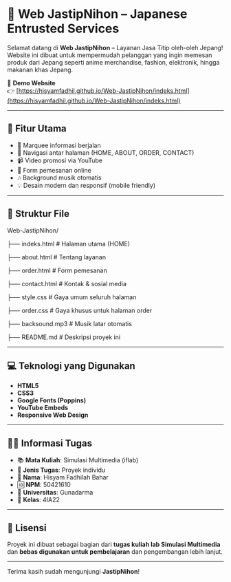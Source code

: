 # 🌸 Web JastipNihon – Japanese Entrusted Services

Selamat datang di **Web JastipNihon** – Layanan Jasa Titip oleh-oleh Jepang!  
Website ini dibuat untuk mempermudah pelanggan yang ingin memesan produk dari Jepang seperti anime merchandise, fashion, elektronik, hingga makanan khas Jepang.

🔗 **Demo Website**  
👉 [https://hisyamfadhil.github.io/Web-JastipNihon/indeks.html](https://hisyamfadhil.github.io/Web-JastipNihon/indeks.html)

---

## 📌 Fitur Utama

- 🔻 Marquee informasi berjalan
- 🧭 Navigasi antar halaman (HOME, ABOUT, ORDER, CONTACT)
- 📹 Video promosi via YouTube
- 🧾 Form pemesanan online
- 🎶 Background musik otomatis
- 💡 Desain modern dan responsif (mobile friendly)

---

## 📁 Struktur File

Web-JastipNihon/  <p>
├── indeks.html # Halaman utama (HOME) <p>
├── about.html # Tentang layanan  <p>
├── order.html # Form pemesanan  <p>
├── contact.html # Kontak & sosial media  <p>
├── style.css # Gaya umum seluruh halaman  <p>
├── order.css # Gaya khusus untuk halaman order <p>
├── backsound.mp3 # Musik latar otomatis  <p>
├── README.md # Deskripsi proyek ini  <p>

---

## 💻 Teknologi yang Digunakan

- **HTML5**
- **CSS3**
- **Google Fonts (Poppins)**
- **YouTube Embeds**
- **Responsive Web Design**

---

## 🧑‍🎓 Informasi Tugas

- 📚 **Mata Kuliah**: Simulasi Multimedia (iflab)
- 🧪 **Jenis Tugas**: Proyek individu
- 👤 **Nama**: Hisyam Fadhilah Bahar
- 🆔 **NPM**: 50421610
- 🏫 **Universitas**: Gunadarma
- 🧾 **Kelas**: 4IA22

---

## 📝 Lisensi

Proyek ini dibuat sebagai bagian dari **tugas kuliah lab Simulasi Multimedia**  
dan **bebas digunakan untuk pembelajaran** dan pengembangan lebih lanjut.

---

Terima kasih sudah mengunjungi **JastipNihon**!  
